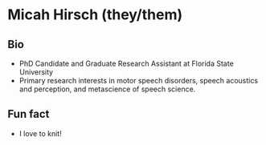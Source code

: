 # Micah Hirsch (they/them)

## Bio

-   PhD Candidate and Graduate Research Assistant at Florida State University
-   Primary research interests in motor speech disorders, speech acoustics and perception, and metascience of speech science.

## Fun fact

-   I love to knit!
